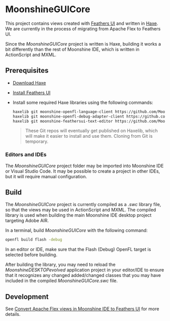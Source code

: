 # MoonshineGUICore

This project contains views created with [Feathers UI](https://feathersui.com/) and written in [Haxe](https://haxe.org/). We are currently in the process of migrating from Apache Flex to Feathers UI.

Since the _MoonshineGUICore_ project is written is Haxe, building it works a bit differently than the rest of Moonshine IDE, which is written in ActionScript and MXML.

## Prerequisites

- [Download Haxe](https://haxe.org/download/)
- [Install Feathers UI](https://feathersui.com/learn/haxe-openfl/installation/)
- Install some required Haxe libraries using the following commands:

  ```sh
  haxelib git moonshine-openfl-language-client https://github.com/Moonshine-IDE/moonshine-openfl-language-client.git
  haxelib git moonshine-openfl-debug-adapter-client https://github.com/Moonshine-IDE/moonshine-openfl-debug-adapter-client.git
  haxelib git moonshine-feathersui-text-editor https://github.com/Moonshine-IDE/moonshine-feathersui-text-editor.git
  ```

  > These Git repos will eventually get published on Haxelib, which will make it easier to install and use them. Cloning from Git is temporary.

### Editors and IDEs

The _MoonshineGUICore_ project folder may be imported into Moonshine IDE or Visual Studio Code. It may be possible to create a project in other IDEs, but it will require manual configuration.

## Build

The _MoonshineGUICore_ project is currently compiled as a _.swc_ library file, so that the views may be used in ActionScript and MXML. The compiled library is used when building the main Moonshine IDE desktop project targeting Adobe AIR.

In a terminal, build _MoonshineGUICore_ with the following command:

```sh
openfl build flash -debug
```

In an editor or IDE, make sure that the Flash (Debug) OpenFL target is selected before building.

After building the library, you may need to reload the _MoonshineDESKTOPevolved_ application project in your editor/IDE to ensure that it recognizes any changed added/changed classes that you may have included in the compiled _MoonshineGUICore.swc_ file.

## Development

See [Convert Apache Flex views in Moonshine IDE to Feathers UI](https://github.com/prominic/Moonshine-IDE/wiki/Convert-Apache-Flex-views-in-Moonshine-IDE-to-Feathers-UI) for more details.

